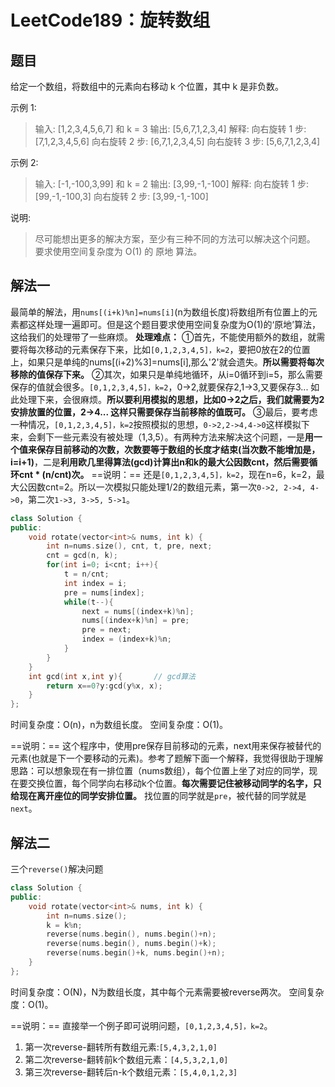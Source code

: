 # LeetCode189：旋转数组

## 题目
给定一个数组，将数组中的元素向右移动 k 个位置，其中 k 是非负数。

示例 1:

> 输入: [1,2,3,4,5,6,7] 和 k = 3
> 输出: [5,6,7,1,2,3,4]
> 解释:
> 向右旋转 1 步: [7,1,2,3,4,5,6]
> 向右旋转 2 步: [6,7,1,2,3,4,5]
> 向右旋转 3 步: [5,6,7,1,2,3,4]

示例 2:

> 输入: [-1,-100,3,99] 和 k = 2
> 输出: [3,99,-1,-100]
> 解释: 
> 向右旋转 1 步: [99,-1,-100,3]
> 向右旋转 2 步: [3,99,-1,-100]

说明:

> 尽可能想出更多的解决方案，至少有三种不同的方法可以解决这个问题。
> 要求使用空间复杂度为 O(1) 的 原地 算法。

## 解法一
最简单的解法，用`nums[(i+k)%n]=nums[i]`(n为数组长度)将数组所有位置上的元素都这样处理一遍即可。但是这个题目要求使用空间复杂度为O(1)的‘原地’算法，这给我们的处理带了一些麻烦。
**处理难点：**
①首先，不能使用额外的数组，就需要将每次移动的元素保存下来，比如`[0,1,2,3,4,5]，k=2`，要把0放在2的位置上，如果只是单纯的nums[(i+2)%3]=nums[i],那么'2'就会遗失。**所以需要将每次移除的值保存下来。**
②其次，如果只是单纯地循环，从i=0循环到i=5，那么需要保存的值就会很多。`[0,1,2,3,4,5]，k=2`，0->2,就要保存2,1->3,又要保存3... 如此处理下来，会很麻烦。**所以要利用模拟的思想，比如0->2之后，我们就需要为2安排放置的位置，2->4... 这样只需要保存当前移除的值既可。**
③最后，要考虑一种情况，`[0,1,2,3,4,5]，k=2`按照模拟的思想，`0->2,2->4,4->0`这样模拟下来，会剩下一些元素没有被处理（1,3,5）。有两种方法来解决这个问题，一是**用一个值来保存目前移动的次数，次数要等于数组的长度才结束(当次数不能增加是，i=i+1)**，二是**利用欧几里得算法(gcd)计算出n和k的最大公因数cnt，然后需要循环cnt * (n/cnt)次。**
==说明：==
还是`[0,1,2,3,4,5]，k=2`，现在n=6，k=2，最大公因数cnt=2。所以一次模拟只能处理1/2的数组元素，第一次`0->2, 2->4, 4->0`，第二次`1->3, 3->5, 5->1`。

```cpp
class Solution {
public:
    void rotate(vector<int>& nums, int k) {
        int n=nums.size(), cnt, t, pre, next;
        cnt = gcd(n, k);
        for(int i=0; i<cnt; i++){
            t = n/cnt;
            int index = i;
            pre = nums[index];
            while(t--){
                next = nums[(index+k)%n];
                nums[(index+k)%n] = pre;
                pre = next;
                index = (index+k)%n;
            }
        }
    }
    int gcd(int x,int y){		// gcd算法
        return x==0?y:gcd(y%x, x);
    }
};
```
时间复杂度：O(n)，n为数组长度。
空间复杂度：O(1)。

==说明：==
这个程序中，使用pre保存目前移动的元素，next用来保存被替代的元素(也就是下一个要移动的元素)。参考了题解下面一个解释，我觉得很助于理解思路：可以想象现在有一排位置（nums数组），每个位置上坐了对应的同学，现在要交换位置，每个同学向右移动k个位置。**每次需要记住被移动同学的名字，只给现在离开座位的同学安排位置。** 找位置的同学就是`pre`，被代替的同学就是`next`。

## 解法二
三个`reverse()`解决问题

```cpp
class Solution {
public:
    void rotate(vector<int>& nums, int k) {
        int n=nums.size();
        k = k%n;
        reverse(nums.begin(), nums.begin()+n);
        reverse(nums.begin(), nums.begin()+k);
        reverse(nums.begin()+k, nums.begin()+n);
    }
};
```
时间复杂度：O(N)，N为数组长度，其中每个元素需要被reverse两次。
空间复杂度：O(1)。

==说明：==
直接举一个例子即可说明问题，`[0,1,2,3,4,5]，k=2`。

1. 第一次reverse-翻转所有数组元素:`[5,4,3,2,1,0]`
2. 第二次reverse-翻转前k个数组元素：`[4,5,3,2,1,0]`
3. 第三次reverse-翻转后n-k个数组元素：`[5,4,0,1,2,3]`